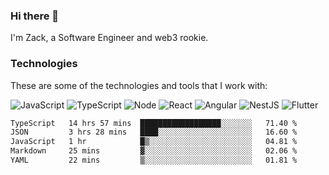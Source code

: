 ### Hi there 👋
I'm Zack, a Software Engineer and web3 rookie.

### Technologies
These are some of the technologies and tools that I work with:

![JavaScript](https://img.shields.io/badge/JavaScript-323330.svg?logo=javascript&logoColor=F7DF1E) 
![TypeScript](https://img.shields.io/badge/TypeScript-007ACC.svg?logo=typescript&logoColor=white) 
![Node](https://img.shields.io/badge/Node.js-43853D.svg?logo=node.js&logoColor=white)
![React](https://img.shields.io/badge/React-20232a.svg?logo=react&logoColor=61DAFB) 
![Angular](https://img.shields.io/badge/Angular-E23237.svg?logo=angularjs&logoColor=white)
![NestJS](https://img.shields.io/badge/NestJS-E0234E?logo=nestjs&logoColor=white)
![Flutter](https://img.shields.io/badge/Flutter-02569B.svg?logo=flutter&logoColor=white)

<!--START_SECTION:waka-->

```txt
TypeScript   14 hrs 57 mins  ██████████████████░░░░░░░   71.40 %
JSON         3 hrs 28 mins   ████░░░░░░░░░░░░░░░░░░░░░   16.60 %
JavaScript   1 hr            █▒░░░░░░░░░░░░░░░░░░░░░░░   04.81 %
Markdown     25 mins         ▓░░░░░░░░░░░░░░░░░░░░░░░░   02.06 %
YAML         22 mins         ▒░░░░░░░░░░░░░░░░░░░░░░░░   01.81 %
```

<!--END_SECTION:waka-->
